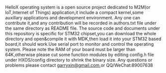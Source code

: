 HelloX operating system is a open source project dedicated to M2M(or IoT,Internet of Things) application,it include a compact kernel,some auxillary applications and development environment.
Any one can contribute it,and any contribution will be recorded in authors.txt file under the same directory as README file.
The source code and documents under this repository is specific for STM32 chipset,you can download the whole directory and open&compile it with MDK,then load it into your STM32 based board,it should work.Use serial port to monitor and control the operating system.
Please note the RAM of your board must be larger than 64K,otherwise please cut some function modules by editing config.h file under HXOS/config directory to shrink the binary size.
Any questions or problems please contact garryxin@gmail.com,or QQ/WeChat:89007638
